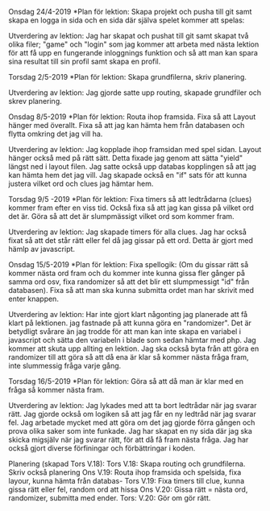 Onsdag 24/4-2019
*Plan för lektion: Skapa projekt och pusha till git samt skapa en logga in sida och en sida där själva spelet kommer att spelas:

Utverdering av lektion: Jag har skapat och pushat till git samt skapat två olika filer; "game" och "login" som jag kommer att arbeta med nästa lektion för att få upp en fungerande inloggnings funktion och så att man kan spara sina resultat till sin profil samt skapa en profil. 


Torsdag 2/5-2019
*Plan för lektion: Skapa grundfilerna, skriv planering. 

Utverdering av lektion: Jag gjorde satte upp routing, skapade grundfiler och skrev planering. 


Onsdag 8/5-2019
*Plan för lektion: Routa ihop framsida. Fixa så att Layout hänger med överallt. Fixa så att jag kan hämta hem från databasen och flytta omkring det jag vill ha. 

Utverdering av lektion: Jag kopplade ihop framsidan med spel sidan. Layout hänger också med på rätt sätt. Detta fixade jag genom att sätta "yield" längst ned i layout filen. Jag satte också upp  databas kopplingen så att jag kan hämta hem det jag vill. Jag skapade också en "if" sats för att kunna justera vilket ord och clues jag hämtar hem. 

Torsdag 9/5 -2019
*Plan för lektion: Fixa timers så att ledtrådarna (clues) kommer fram efter en viss tid. Också fixa så att jag kan gissa på vilket ord det är. Göra så att det är slumpmässigt vilket ord som kommer fram. 

Utverdering av lektion: Jag skapade timers för alla clues. Jag har också fixat så att det står rätt eller fel då jag gissar på ett ord. Detta är gjort med hämlp av javascript. 


Onsdag 15/5-2019
*Plan för lektion: Fixa spellogik: (Om du gissar rätt så kommer nästa ord fram och du kommer inte kunna gissa fler gånger på samma ord osv, fixa randomizer så att det blir ett slumpmessigt "id" från databasen). Fixa så att man ska kunna submitta ordet man har skrivit med enter knappen. 

Utverdering av lektion: Har inte gjort klart någonting jag planerade att få klart på lektionen. jag fastnade på att kunna göra en "randomizer". Det är betydligt svårare än jag trodde för att man kan inte skapa en variabel i javascript och sätta den variabeln i blade som sedan hämtar med php. Jag kommer att skuta upp allting en lektion. Jag ska också byta från att göra en randomizer till att göra så att då ena är klar så kommer nästa fråga fram, inte slummessig fråga varje gång. 


Torsdag 16/5-2019
*Plan för lektion: Göra så att då man är klar med en fråga så kommer nästa fram. 

Utverdering av lektion: Jag lykades med att ta bort ledtrådar när jag svarar rätt. Jag gjorde också om logiken så att jag får en ny ledtråd när jag svarar fel. Jag arbetade mycket med att göra om det jag gjorde förra gången och prova olika saker som inte funkade. Jag har skapat en ny sida där jag ska skicka migsjälv när jag svarar rätt, för att då få fram nästa fråga. Jag har också gjort diverse förfiningar och förbättringar i koden. 









Planering (skapad Tors V.18): 
Tors V.18: Skapa routing och grundfilerna. Skriv också planering
Ons V.19: Routa ihop framsida och spelsida, fixa layour, kunna hämta från databas- 
Tors V.19: Fixa timers till clue, kunna gissa rätt eller fel, random ord att hissa
Ons V.20: Gissa rätt = nästa ord, randomizer, submitta med ender. 
Tors: V.20: Gör om gör rätt. 